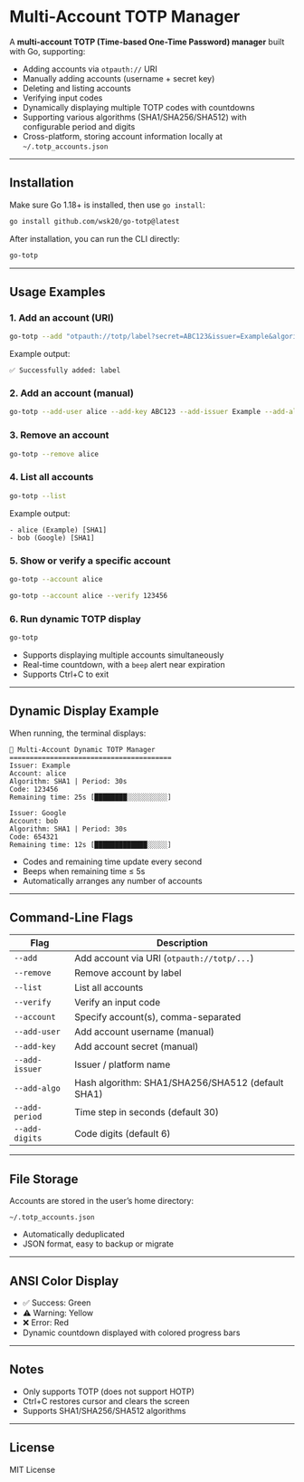 # Multi-Account TOTP Manager

A **multi-account TOTP (Time-based One-Time Password) manager** built with Go, supporting:

- Adding accounts via `otpauth://` URI  
- Manually adding accounts (username + secret key)  
- Deleting and listing accounts  
- Verifying input codes  
- Dynamically displaying multiple TOTP codes with countdowns  
- Supporting various algorithms (SHA1/SHA256/SHA512) with configurable period and digits  
- Cross-platform, storing account information locally at `~/.totp_accounts.json`  

---

## Installation

Make sure Go 1.18+ is installed, then use `go install`:

```bash
go install github.com/wsk20/go-totp@latest
````

After installation, you can run the CLI directly:

```bash
go-totp
```

---

## Usage Examples

### 1. Add an account (URI)

```bash
go-totp --add "otpauth://totp/label?secret=ABC123&issuer=Example&algorithm=SHA1&period=30&digits=6"
```

Example output:

```
✅ Successfully added: label
```

### 2. Add an account (manual)

```bash
go-totp --add-user alice --add-key ABC123 --add-issuer Example --add-algo SHA1 --add-period 30 --add-digits 6
```

### 3. Remove an account

```bash
go-totp --remove alice
```

### 4. List all accounts

```bash
go-totp --list
```

Example output:

```
- alice (Example) [SHA1]
- bob (Google) [SHA1]
```

### 5. Show or verify a specific account

```bash
go-totp --account alice
```

```bash
go-totp --account alice --verify 123456
```

### 6. Run dynamic TOTP display

```bash
go-totp
```

* Supports displaying multiple accounts simultaneously
* Real-time countdown, with a `beep` alert near expiration
* Supports Ctrl+C to exit

---

## Dynamic Display Example

When running, the terminal displays:

```
🔐 Multi-Account Dynamic TOTP Manager
========================================
Issuer: Example
Account: alice
Algorithm: SHA1 | Period: 30s
Code: 123456
Remaining time: 25s [████████░░░░░░░░░░]

Issuer: Google
Account: bob
Algorithm: SHA1 | Period: 30s
Code: 654321
Remaining time: 12s [█████████████░░░░░]
```

* Codes and remaining time update every second
* Beeps when remaining time ≤ 5s
* Automatically arranges any number of accounts

---

## Command-Line Flags

| Flag           | Description                                       |
| -------------- | ------------------------------------------------- |
| `--add`        | Add account via URI (`otpauth://totp/...`)        |
| `--remove`     | Remove account by label                           |
| `--list`       | List all accounts                                 |
| `--verify`     | Verify an input code                              |
| `--account`    | Specify account(s), comma-separated               |
| `--add-user`   | Add account username (manual)                     |
| `--add-key`    | Add account secret (manual)                       |
| `--add-issuer` | Issuer / platform name                            |
| `--add-algo`   | Hash algorithm: SHA1/SHA256/SHA512 (default SHA1) |
| `--add-period` | Time step in seconds (default 30)                 |
| `--add-digits` | Code digits (default 6)                           |

---

## File Storage

Accounts are stored in the user’s home directory:

```
~/.totp_accounts.json
```

* Automatically deduplicated
* JSON format, easy to backup or migrate

---

## ANSI Color Display

* ✅ Success: Green
* ⚠️ Warning: Yellow
* ❌ Error: Red
* Dynamic countdown displayed with colored progress bars

---

## Notes

* Only supports TOTP (does not support HOTP)
* Ctrl+C restores cursor and clears the screen
* Supports SHA1/SHA256/SHA512 algorithms

---

## License

MIT License